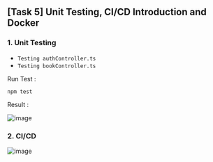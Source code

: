 ## [Task 5] Unit Testing, CI/CD Introduction and Docker

### 1. Unit Testing
- `Testing authController.ts`
- `Testing bookController.ts`

Run Test :
```
npm test
```

Result :

![image](https://github.com/user-attachments/assets/67557797-5555-4a2c-bd52-d0e4cd9724fc)

### 2. CI/CD

![image](https://github.com/user-attachments/assets/6b7a19b8-1198-4d7c-96d6-bb1ee8ed2ea7)
